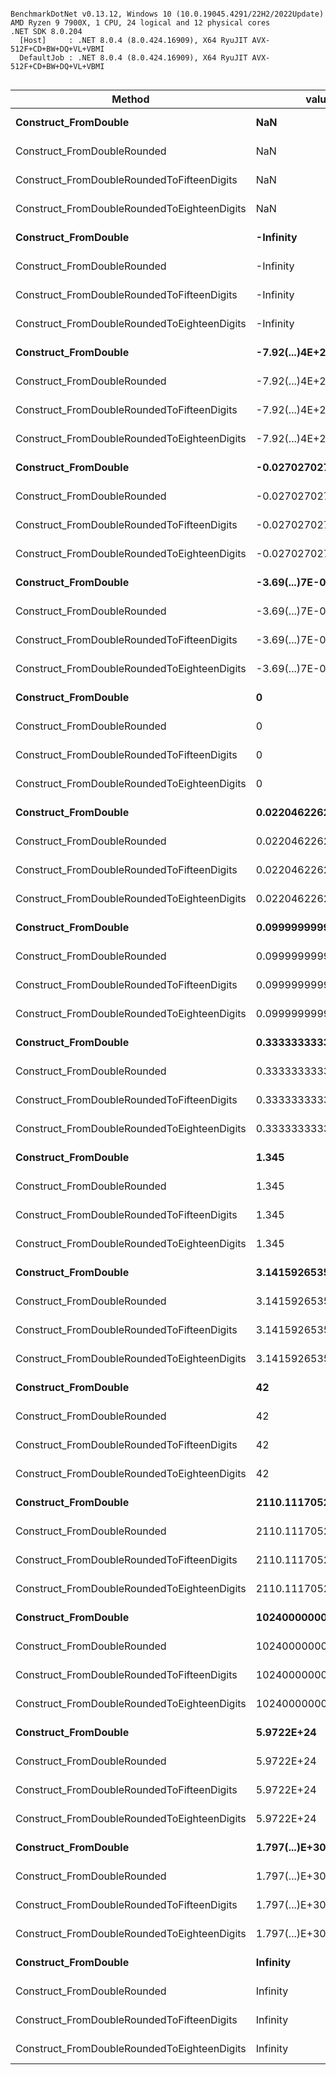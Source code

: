 ```

BenchmarkDotNet v0.13.12, Windows 10 (10.0.19045.4291/22H2/2022Update)
AMD Ryzen 9 7900X, 1 CPU, 24 logical and 12 physical cores
.NET SDK 8.0.204
  [Host]     : .NET 8.0.4 (8.0.424.16909), X64 RyuJIT AVX-512F+CD+BW+DQ+VL+VBMI
  DefaultJob : .NET 8.0.4 (8.0.424.16909), X64 RyuJIT AVX-512F+CD+BW+DQ+VL+VBMI


```
| Method                                      | value                | Mean       | Error      | StdDev     | Gen0   | Allocated |
|-------------------------------------------- |--------------------- |-----------:|-----------:|-----------:|-------:|----------:|
| **Construct_FromDouble**                        | **NaN**                  |   **8.381 ns** |  **0.0597 ns** |  **0.0558 ns** |      **-** |         **-** |
| Construct_FromDoubleRounded                 | NaN                  |   6.981 ns |  0.0384 ns |  0.0359 ns |      - |         - |
| Construct_FromDoubleRoundedToFifteenDigits  | NaN                  |   7.707 ns |  0.0518 ns |  0.0484 ns |      - |         - |
| Construct_FromDoubleRoundedToEighteenDigits | NaN                  |   7.697 ns |  0.0626 ns |  0.0586 ns |      - |         - |
| **Construct_FromDouble**                        | **-Infinity**            |   **8.399 ns** |  **0.0588 ns** |  **0.0550 ns** |      **-** |         **-** |
| Construct_FromDoubleRounded                 | -Infinity            |   6.941 ns |  0.0387 ns |  0.0362 ns |      - |         - |
| Construct_FromDoubleRoundedToFifteenDigits  | -Infinity            |   8.063 ns |  0.0442 ns |  0.0413 ns |      - |         - |
| Construct_FromDoubleRoundedToEighteenDigits | -Infinity            |   8.080 ns |  0.0437 ns |  0.0408 ns |      - |         - |
| **Construct_FromDouble**                        | **-7.92(...)4E+28 [22]** | **129.805 ns** |  **1.2395 ns** |  **1.1594 ns** | **0.0105** |     **176 B** |
| Construct_FromDoubleRounded                 | -7.92(...)4E+28 [22] |  21.166 ns |  0.1416 ns |  0.1324 ns | 0.0024 |      40 B |
| Construct_FromDoubleRoundedToFifteenDigits  | -7.92(...)4E+28 [22] | 126.813 ns |  0.9539 ns |  0.8456 ns | 0.0062 |     104 B |
| Construct_FromDoubleRoundedToEighteenDigits | -7.92(...)4E+28 [22] | 119.256 ns |  0.7875 ns |  0.6981 ns | 0.0062 |     104 B |
| **Construct_FromDouble**                        | **-0.02702702702702703** | **142.208 ns** |  **1.3240 ns** |  **1.2385 ns** | **0.0114** |     **192 B** |
| Construct_FromDoubleRounded                 | -0.02702702702702703 |  20.145 ns |  0.4113 ns |  0.5051 ns |      - |         - |
| Construct_FromDoubleRoundedToFifteenDigits  | -0.02702702702702703 | 165.791 ns |  0.8773 ns |  0.8206 ns | 0.0095 |     160 B |
| Construct_FromDoubleRoundedToEighteenDigits | -0.02702702702702703 | 176.689 ns |  1.2235 ns |  1.1445 ns | 0.0095 |     160 B |
| **Construct_FromDouble**                        | **-3.69(...)7E-06 [23]** | **158.954 ns** |  **0.7100 ns** |  **0.6641 ns** | **0.0081** |     **136 B** |
| Construct_FromDoubleRounded                 | -3.69(...)7E-06 [23] |  81.987 ns |  0.4051 ns |  0.3591 ns | 0.0019 |      32 B |
| Construct_FromDoubleRoundedToFifteenDigits  | -3.69(...)7E-06 [23] | 188.329 ns |  1.3635 ns |  1.2754 ns | 0.0081 |     136 B |
| Construct_FromDoubleRoundedToEighteenDigits | -3.69(...)7E-06 [23] | 203.500 ns |  1.3094 ns |  1.2248 ns | 0.0081 |     136 B |
| **Construct_FromDouble**                        | **0**                    |   **7.975 ns** |  **0.0449 ns** |  **0.0420 ns** |      **-** |         **-** |
| Construct_FromDoubleRounded                 | 0                    |   7.317 ns |  0.0455 ns |  0.0426 ns |      - |         - |
| Construct_FromDoubleRoundedToFifteenDigits  | 0                    |   7.310 ns |  0.0455 ns |  0.0404 ns |      - |         - |
| Construct_FromDoubleRoundedToEighteenDigits | 0                    |   7.323 ns |  0.0393 ns |  0.0348 ns |      - |         - |
| **Construct_FromDouble**                        | **0.022046226218487758** | **233.104 ns** |  **0.9541 ns** |  **0.8457 ns** | **0.0114** |     **192 B** |
| Construct_FromDoubleRounded                 | 0.022046226218487758 | 214.339 ns |  0.8105 ns |  0.7581 ns |      - |         - |
| Construct_FromDoubleRoundedToFifteenDigits  | 0.022046226218487758 | 204.963 ns |  1.3935 ns |  1.3035 ns | 0.0095 |     160 B |
| Construct_FromDoubleRoundedToEighteenDigits | 0.022046226218487758 | 231.901 ns |  1.2852 ns |  1.2022 ns | 0.0095 |     160 B |
| **Construct_FromDouble**                        | **0.09999999999999999**  | **113.169 ns** |  **0.7783 ns** |  **0.7280 ns** | **0.0076** |     **128 B** |
| Construct_FromDoubleRounded                 | 0.09999999999999999  |  23.182 ns |  0.1320 ns |  0.1235 ns |      - |         - |
| Construct_FromDoubleRoundedToFifteenDigits  | 0.09999999999999999  | 185.452 ns |  0.7693 ns |  0.7196 ns | 0.0076 |     128 B |
| Construct_FromDoubleRoundedToEighteenDigits | 0.09999999999999999  | 184.663 ns |  1.5667 ns |  1.4655 ns | 0.0095 |     160 B |
| **Construct_FromDouble**                        | **0.3333333333333333**   | **118.222 ns** |  **0.8499 ns** |  **0.7534 ns** | **0.0076** |     **128 B** |
| Construct_FromDoubleRounded                 | 0.3333333333333333   |  23.103 ns |  0.1009 ns |  0.0944 ns |      - |         - |
| Construct_FromDoubleRoundedToFifteenDigits  | 0.3333333333333333   | 153.353 ns |  1.1191 ns |  1.0468 ns | 0.0057 |      96 B |
| Construct_FromDoubleRoundedToEighteenDigits | 0.3333333333333333   | 166.299 ns |  0.9816 ns |  0.8701 ns | 0.0095 |     160 B |
| **Construct_FromDouble**                        | **1.345**                | **123.921 ns** |  **0.6137 ns** |  **0.5441 ns** | **0.0076** |     **128 B** |
| Construct_FromDoubleRounded                 | 1.345                |  66.999 ns |  0.2545 ns |  0.2380 ns |      - |         - |
| Construct_FromDoubleRoundedToFifteenDigits  | 1.345                | 185.682 ns |  0.7600 ns |  0.7109 ns | 0.0095 |     160 B |
| Construct_FromDoubleRoundedToEighteenDigits | 1.345                | 189.569 ns |  1.5315 ns |  1.4326 ns | 0.0114 |     192 B |
| **Construct_FromDouble**                        | **3.141592653589793**    | **235.911 ns** |  **0.8411 ns** |  **0.7456 ns** | **0.0153** |     **256 B** |
| Construct_FromDoubleRounded                 | 3.141592653589793    | 152.289 ns |  0.6220 ns |  0.5818 ns |      - |         - |
| Construct_FromDoubleRoundedToFifteenDigits  | 3.141592653589793    | 194.398 ns |  1.4376 ns |  1.3448 ns | 0.0076 |     128 B |
| Construct_FromDoubleRoundedToEighteenDigits | 3.141592653589793    | 208.037 ns |  1.3150 ns |  1.2301 ns | 0.0114 |     192 B |
| **Construct_FromDouble**                        | **42**                   | **118.938 ns** |  **1.0274 ns** |  **0.9611 ns** | **0.0057** |      **96 B** |
| Construct_FromDoubleRounded                 | 42                   |  17.372 ns |  0.0685 ns |  0.0640 ns |      - |         - |
| Construct_FromDoubleRoundedToFifteenDigits  | 42                   |  40.168 ns |  0.1353 ns |  0.1266 ns |      - |         - |
| Construct_FromDoubleRoundedToEighteenDigits | 42                   |  40.095 ns |  0.1009 ns |  0.0842 ns |      - |         - |
| **Construct_FromDouble**                        | **2110.11170524**        | **183.860 ns** |  **0.9717 ns** |  **0.9089 ns** | **0.0114** |     **192 B** |
| Construct_FromDoubleRounded                 | 2110.11170524        | 166.126 ns |  0.2413 ns |  0.1884 ns | 0.0019 |      32 B |
| Construct_FromDoubleRoundedToFifteenDigits  | 2110.11170524        | 185.095 ns |  1.3864 ns |  1.2969 ns | 0.0095 |     160 B |
| Construct_FromDoubleRoundedToEighteenDigits | 2110.11170524        | 200.376 ns |  1.2332 ns |  1.1535 ns | 0.0076 |     128 B |
| **Construct_FromDouble**                        | **1024000000000**        | **157.300 ns** |  **1.2685 ns** |  **1.1866 ns** | **0.0114** |     **192 B** |
| Construct_FromDoubleRounded                 | 1024000000000        |  24.067 ns |  0.1242 ns |  0.1162 ns | 0.0019 |      32 B |
| Construct_FromDoubleRoundedToFifteenDigits  | 1024000000000        |  45.356 ns |  0.2548 ns |  0.2383 ns | 0.0019 |      32 B |
| Construct_FromDoubleRoundedToEighteenDigits | 1024000000000        |  45.727 ns |  0.1742 ns |  0.1630 ns | 0.0019 |      32 B |
| **Construct_FromDouble**                        | **5.9722E+24**           | **222.129 ns** |  **1.6255 ns** |  **1.5205 ns** | **0.0153** |     **256 B** |
| Construct_FromDoubleRounded                 | 5.9722E+24           |  27.822 ns |  0.1782 ns |  0.1580 ns | 0.0024 |      40 B |
| Construct_FromDoubleRoundedToFifteenDigits  | 5.9722E+24           | 108.333 ns |  0.6975 ns |  0.6524 ns | 0.0043 |      72 B |
| Construct_FromDoubleRoundedToEighteenDigits | 5.9722E+24           |  96.052 ns |  0.6264 ns |  0.5860 ns | 0.0043 |      72 B |
| **Construct_FromDouble**                        | **1.797(...)E+308 [23]** | **362.049 ns** |  **2.4876 ns** |  **2.3269 ns** | **0.0353** |     **592 B** |
| Construct_FromDoubleRounded                 | 1.797(...)E+308 [23] |  91.855 ns |  0.4265 ns |  0.3990 ns | 0.0091 |     152 B |
| Construct_FromDoubleRoundedToFifteenDigits  | 1.797(...)E+308 [23] | 665.498 ns | 12.7927 ns | 14.2191 ns | 0.0200 |     336 B |
| Construct_FromDoubleRoundedToEighteenDigits | 1.797(...)E+308 [23] | 657.372 ns | 13.1736 ns | 18.0322 ns | 0.0200 |     336 B |
| **Construct_FromDouble**                        | **Infinity**             |   **8.377 ns** |  **0.0611 ns** |  **0.0572 ns** |      **-** |         **-** |
| Construct_FromDoubleRounded                 | Infinity             |   6.759 ns |  0.0400 ns |  0.0374 ns |      - |         - |
| Construct_FromDoubleRoundedToFifteenDigits  | Infinity             |   7.878 ns |  0.0551 ns |  0.0516 ns |      - |         - |
| Construct_FromDoubleRoundedToEighteenDigits | Infinity             |   7.879 ns |  0.0495 ns |  0.0463 ns |      - |         - |
